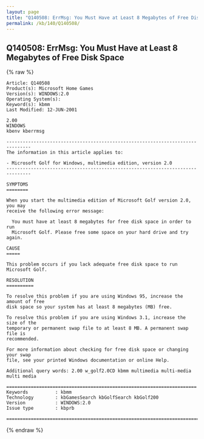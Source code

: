 ```yaml
---
layout: page
title: "Q140508: ErrMsg: You Must Have at Least 8 Megabytes of Free Disk Space"
permalink: /kb/140/Q140508/
---
```


## Q140508: ErrMsg: You Must Have at Least 8 Megabytes of Free Disk Space

{% raw %}

	Article: Q140508
	Product(s): Microsoft Home Games
	Version(s): WINDOWS:2.0
	Operating System(s): 
	Keyword(s): kbmm
	Last Modified: 12-JUN-2001
	
	2.00
	WINDOWS
	kbenv kberrmsg
	
	-------------------------------------------------------------------------------
	The information in this article applies to:
	
	- Microsoft Golf for Windows, multimedia edition, version 2.0 
	-------------------------------------------------------------------------------
	
	SYMPTOMS
	========
	
	When you start the multimedia edition of Microsoft Golf version 2.0, you may
	receive the following error message:
	
	  You must have at least 8 megabytes for free disk space in order to run
	  Microsoft Golf. Please free some space on your hard drive and try again.
	
	CAUSE
	=====
	
	This problem occurs if you lack adequate free disk space to run Microsoft Golf.
	
	RESOLUTION
	==========
	
	To resolve this problem if you are using Windows 95, increase the amount of free
	disk space so your system has at least 8 megabytes (MB) free.
	
	To resolve this problem if you are using Windows 3.1, increase the size of the
	temporary or permanent swap file to at least 8 MB. A permanent swap file is
	recommended.
	
	For more information about checking for free disk space or changing your swap
	file, see your printed Windows documentation or online Help.
	
	Additional query words: 2.00 w_golf2.0CD kbmm multimedia multi-media multi media
	
	======================================================================
	Keywords          : kbmm 
	Technology        : kbGamesSearch kbGolfSearch kbGolf200
	Version           : WINDOWS:2.0
	Issue type        : kbprb
	
	=============================================================================
	

{% endraw %}
